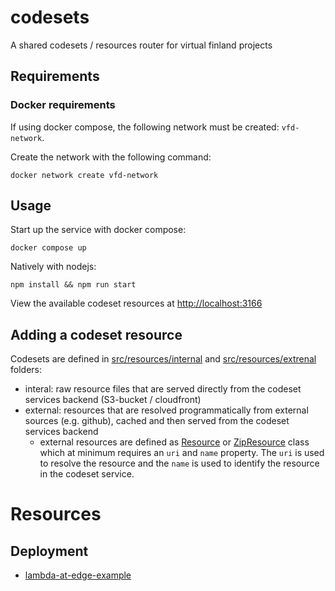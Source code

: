 # codesets
A shared codesets / resources router for virtual finland projects

## Requirements

### Docker requirements

If using docker compose, the following network must be created: `vfd-network`.

Create the network with the following command:

```
docker network create vfd-network
```

## Usage

Start up the service with docker compose:

```
docker compose up
```

Natively with nodejs:

```
npm install && npm run start
```

View the available codeset resources at [http://localhost:3166](http://localhost:3166)

## Adding a codeset resource

Codesets are defined in [src/resources/internal](./src/resources/internal) and [src/resources/extrenal](./src/resources/external) folders:

- interal: raw resource files that are served directly from the codeset services backend (S3-bucket / cloudfront)
- external: resources that are resolved programmatically from external sources (e.g. github), cached and then served from the codeset services backend
    - external resources are defined as [Resource](./src/utils/data/Resource.ts) or [ZipResource](./src/utils/data/ZipResource.ts) class which at minimum requires an `uri` and `name` property. The `uri` is used to resolve the resource and the `name` is used to identify the resource in the codeset service.

# Resources

## Deployment

- [lambda-at-edge-example](https://github.com/simonschoof/lambda-at-edge-example)